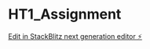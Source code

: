 # HT1_Assignment

[Edit in StackBlitz next generation editor ⚡️](https://stackblitz.com/~/github.com/sanjayxzz/HT1_Assignment)
